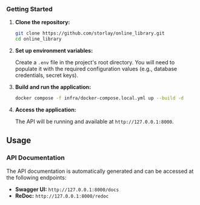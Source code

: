 ### Getting Started

1. **Clone the repository:**
   ```bash
   git clone https://github.com/storlay/online_library.git
   cd online_library
   ```

2. **Set up environment variables:**

   Create a `.env` file in the project's root directory. You will need to populate it with the required configuration
   values (e.g., database credentials, secret keys).

3. **Build and run the application:**
   ```bash
   docker compose -f infra/docker-compose.local.yml up --build -d
   ```

4. **Access the application:**

   The API will be running and available at `http://127.0.0.1:8000`.

## Usage

### API Documentation

The API documentation is automatically generated and can be accessed at the following endpoints:

- **Swagger UI:** `http://127.0.0.1:8000/docs`
- **ReDoc:** `http://127.0.0.1:8000/redoc`